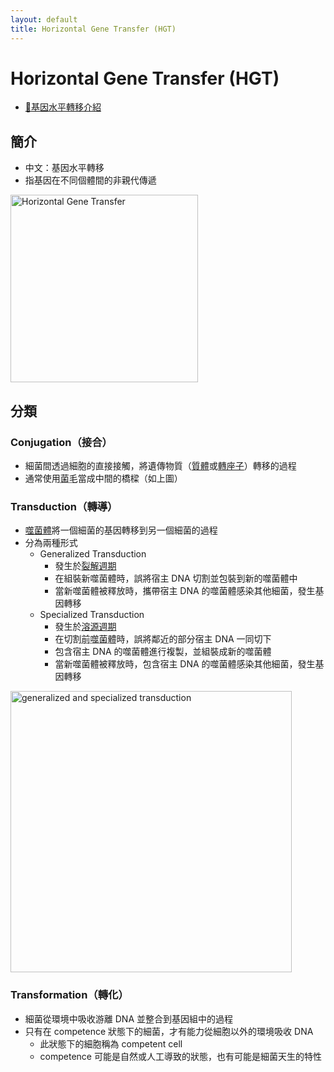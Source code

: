 ```yaml
---
layout: default
title: Horizontal Gene Transfer (HGT)
---
```


# Horizontal Gene Transfer (HGT)

- [🎥基因水平轉移介紹](https://www.youtube.com/watch?v=08Q-MVeNeTU)

## 簡介

- 中文：基因水平轉移
- 指基因在不同個體間的非親代傳遞

<img src="https://media.springernature.com/lw685/springer-static/image/chp%3A10.1007%2F8623_2015_46/MediaObjects/978-3-662-49131-7_46_Fig1_HTML.png" alt="Horizontal Gene Transfer" style="height: 300px;" /> 

## 分類 

### Conjugation（接合）

- 細菌間透過細胞的直接接觸，將遺傳物質（[質體](plasmid)或[轉座子](transposon)）轉移的過程
- 通常使用<abbr title="pilus, conjugation pilus, F-pilus, or sex pilus">菌毛</abbr>當成中間的橋樑（如上圖）

### Transduction（轉導）

- [噬菌體](bacteriophage)將一個細菌的基因轉移到另一個細菌的過程
- 分為兩種形式
    - <span id="generalized-transduction">Generalized Transduction</span>
        - 發生於[裂解週期](bacteriophage#lytic-cycle)
        - 在組裝新噬菌體時，誤將宿主 DNA 切割並包裝到新的噬菌體中
        - 當新噬菌體被釋放時，攜帶宿主 DNA 的噬菌體感染其他細菌，發生基因轉移
    - <span id="specialized-transduction">Specialized Transduction</span>
        - 發生於[溶源週期](bacteriophage#lysogenic-cycle)
        - 在切割<abbr title="prophage，噬菌體的基因">前噬菌體</abbr>時，誤將鄰近的部分宿主 DNA 一同切下
        - 包含宿主 DNA 的噬菌體進行複製，並組裝成新的噬菌體
        - 當新噬菌體被釋放時，包含宿主 DNA 的噬菌體感染其他細菌，發生基因轉移

<img src="https://d3kfrrhrj36vzx.cloudfront.net/images/1657598242952_9g33jyuz.png" alt="generalized and specialized transduction" style="height: 450px;" /> 

### Transformation（轉化）

- 細菌從環境中吸收游離 DNA 並整合到基因組中的過程
- 只有在 competence 狀態下的細菌，才有能力從細胞以外的環境吸收 DNA
    - 此狀態下的細胞稱為 competent cell
    - competence 可能是自然或人工導致的狀態，也有可能是細菌天生的特性